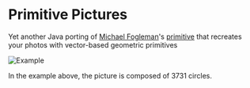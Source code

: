 # Primitive Pictures

Yet another Java porting of [Michael Fogleman](https://www.michaelfogleman.com/)'s [primitive](primitive.lol) that recreates your photos with vector-based geometric primitives

![Example](https://tonykwok.github.io/assets/images/primitive-java-swing.png)

In the example above, the picture is composed of 3731 circles.
